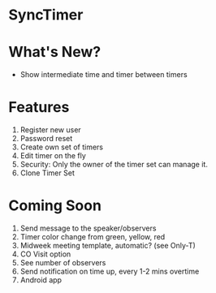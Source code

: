 # SyncTimer

# What's New?
- Show intermediate time and timer between timers

# Features
1. Register new user
2. Password reset
3. Create own set of timers
4. Edit timer on the fly
5. Security: Only the owner of the timer set can manage it.
6. Clone Timer Set

# Coming Soon
1. Send message to the speaker/observers
2. Timer color change from green, yellow, red
3. Midweek meeting template, automatic? (see Only-T)
4. CO Visit option
5. See number of observers
6. Send notification on time up, every 1-2 mins overtime
7. Android app
